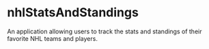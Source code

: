 # nhlStatsAndStandings
An application allowing users to track the stats and standings of their favorite NHL teams and players.
